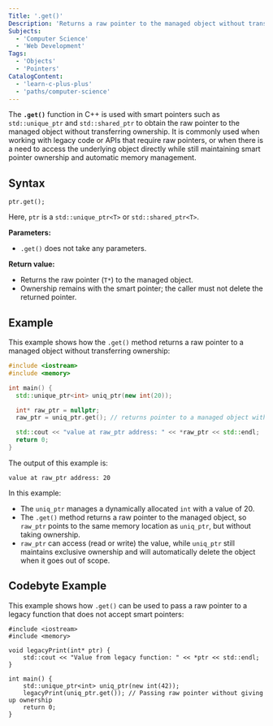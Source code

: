```yaml
---
Title: '.get()' 
Description: 'Returns a raw pointer to the managed object without transferring ownership.'
Subjects:
  - 'Computer Science'
  - 'Web Development'
Tags:
  - 'Objects'
  - 'Pointers'
CatalogContent: 
  - 'learn-c-plus-plus'
  - 'paths/computer-science'
---
```


The **`.get()`** function in C++ is used with smart pointers such as `std::unique_ptr` and `std::shared_ptr` to obtain the raw pointer to the managed object without transferring ownership. It is commonly used when working with legacy code or APIs that require raw pointers, or when there is a need to access the underlying object directly while still maintaining smart pointer ownership and automatic memory management.

## Syntax

```pseudo
ptr.get();
```

Here, `ptr` is a `std::unique_ptr<T>` or `std::shared_ptr<T>`.

**Parameters:**

- `.get()` does not take any parameters.

**Return value:**

- Returns the raw pointer (`T*`) to the managed object.
- Ownership remains with the smart pointer; the caller must not delete the returned pointer.

## Example

This example shows how the `.get()` method returns a raw pointer to a managed object without transferring ownership:

```cpp
#include <iostream>
#include <memory>

int main() {
  std::unique_ptr<int> uniq_ptr(new int(20));

  int* raw_ptr = nullptr;
  raw_ptr = uniq_ptr.get(); // returns pointer to a managed object without transferring ownership

  std::cout << "value at raw_ptr address: " << *raw_ptr << std::endl;
  return 0;
}
```

The output of this example is:

```shell
value at raw_ptr address: 20
```

In this example:

- The `uniq_ptr` manages a dynamically allocated `int` with a value of 20.
- The `.get()` method returns a raw pointer to the managed object, so `raw_ptr` points to the same memory location as `uniq_ptr`, but without taking ownership.
- `raw_ptr` can access (read or write) the value, while `uniq_ptr` still maintains exclusive ownership and will automatically delete the object when it goes out of scope.

## Codebyte Example

This example shows how `.get()` can be used to pass a raw pointer to a legacy function that does not accept smart pointers:

```codebyte/cpp
#include <iostream>
#include <memory>

void legacyPrint(int* ptr) {
    std::cout << "Value from legacy function: " << *ptr << std::endl;
}

int main() {
    std::unique_ptr<int> uniq_ptr(new int(42));
    legacyPrint(uniq_ptr.get()); // Passing raw pointer without giving up ownership
    return 0;
}
```
